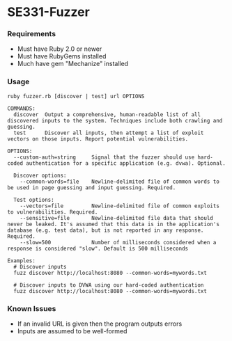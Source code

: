 SE331-Fuzzer
============

### Requirements
* Must have Ruby 2.0 or newer
* Must have RubyGems installed
* Much have gem "Mechanize" installed

### Usage
```
ruby fuzzer.rb [discover | test] url OPTIONS

COMMANDS:
  discover  Output a comprehensive, human-readable list of all discovered inputs to the system. Techniques include both crawling and guessing.
  test      Discover all inputs, then attempt a list of exploit vectors on those inputs. Report potential vulnerabilities.

OPTIONS:
  --custom-auth=string     Signal that the fuzzer should use hard-coded authentication for a specific application (e.g. dvwa). Optional.

  Discover options:
    --common-words=file    Newline-delimited file of common words to be used in page guessing and input guessing. Required.

  Test options:
    --vectors=file         Newline-delimited file of common exploits to vulnerabilities. Required.
    --sensitive=file       Newline-delimited file data that should never be leaked. It's assumed that this data is in the application's database (e.g. test data), but is not reported in any response. Required.
    --slow=500             Number of milliseconds considered when a response is considered "slow". Default is 500 milliseconds

Examples:
  # Discover inputs
  fuzz discover http://localhost:8080 --common-words=mywords.txt

  # Discover inputs to DVWA using our hard-coded authentication
  fuzz discover http://localhost:8080 --common-words=mywords.txt
```

### Known Issues
* If an invalid URL is given then the program outputs errors
* Inputs are assumed to be well-formed

